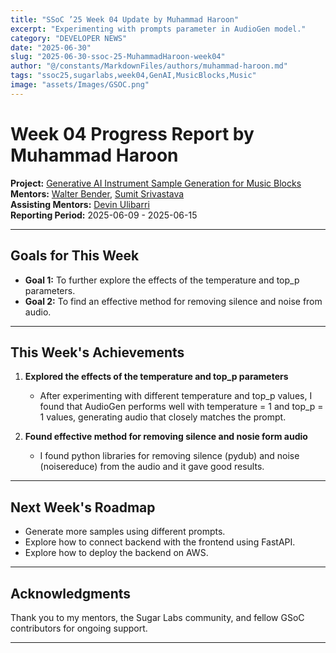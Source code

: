 ```yaml
---
title: "SSoC ’25 Week 04 Update by Muhammad Haroon"
excerpt: "Experimenting with prompts parameter in AudioGen model."
category: "DEVELOPER NEWS"
date: "2025-06-30"
slug: "2025-06-30-ssoc-25-MuhammadHaroon-week04"
author: "@/constants/MarkdownFiles/authors/muhammad-haroon.md"
tags: "ssoc25,sugarlabs,week04,GenAI,MusicBlocks,Music"
image: "assets/Images/GSOC.png"
---
```


<!-- markdownlint-disable -->

# Week 04 Progress Report by Muhammad Haroon

**Project:** [Generative AI Instrument Sample Generation for Music Blocks](https://github.com/sugarlabs/GSoC/blob/master/Ideas-2025.md#Generative-AI-Instrument-Sample-Generation-for-Music-Blocks)  
**Mentors:** [Walter Bender](https://github.com/walterbender), [Sumit Srivastava](https://github.com/sum2it)  
**Assisting Mentors:** [Devin Ulibarri](https://github.com/pikurasa)  
**Reporting Period:** 2025-06-09 - 2025-06-15  

---

## Goals for This Week

- **Goal 1:** To further explore the effects of the temperature and top_p parameters.
- **Goal 2:** To find an effective method for removing silence and noise from audio.

---

## This Week's Achievements

1. **Explored the effects of the temperature and top_p parameters**  
   - After experimenting with different temperature and top_p values, I found that AudioGen performs well with temperature = 1 and top_p = 1 values, generating audio that closely matches the prompt.

2. **Found effective method for removing silence and nosie form audio**  
   - I found python libraries for removing silence (pydub) and noise (noisereduce) from the audio and it gave good results.

---

## Next Week's Roadmap

- Generate more samples using different prompts.
- Explore how to connect backend with the frontend using FastAPI.
- Explore how to deploy the backend on AWS.

---

## Acknowledgments

Thank you to my mentors, the Sugar Labs community, and fellow GSoC contributors for ongoing support.

---